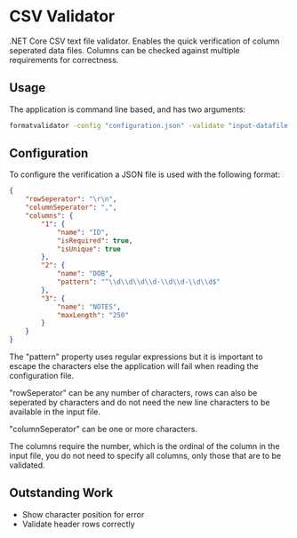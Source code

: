# CSV Validator

.NET Core CSV text file validator. Enables the quick verification of column seperated data files. Columns can be 
checked against multiple requirements for correctness.

## Usage

The application is command line based, and has two arguments:

``` bash
formatvalidator -config "configuration.json" -validate "input-datafile.csv"
```

## Configuration

To configure the verification a JSON file is used with the following format:

``` json
{
	"rowSeperator": "\r\n",
	"columnSeperator": ",",
	"columns": {
		"1": {
			"name": "ID",
			"isRequired": true,
			"isUnique": true
		},
		"2": {
			"name": "DOB",
			"pattern": "^\\d\\d\\d\\d-\\d\\d-\\d\\d$"
		},
		"3": {
			"name": "NOTES",
			"maxLength": "250"
		}
	}
}
```

The "pattern" property uses regular expressions but it is important to escape the characters else the application will 
fail when reading the configuration file.

"rowSeperator" can be any number of characters, rows can also be seperated by characters and do not need the new line characters to 
be available in the input file.

"columnSeperator" can be one or more characters.

The columns require the number, which is the ordinal of the column in the input file, you do not need to specify all columns, 
only those that are to be validated.

## Outstanding Work

- Show character position for error
- Validate header rows correctly

